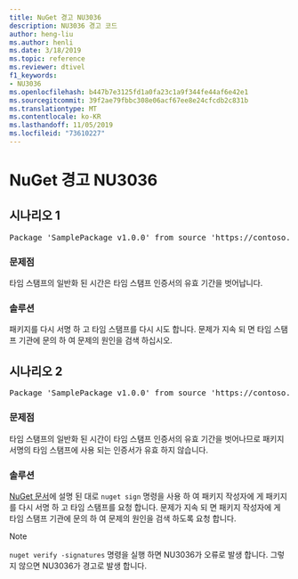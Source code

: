 ```yaml
---
title: NuGet 경고 NU3036
description: NU3036 경고 코드
author: heng-liu
ms.author: henli
ms.date: 3/18/2019
ms.topic: reference
ms.reviewer: dtivel
f1_keywords:
- NU3036
ms.openlocfilehash: b447b7e3125fd1a0fa23c1a9f344fe44af6e42e1
ms.sourcegitcommit: 39f2ae79fbbc308e06acf67ee8e24cfcdb2c831b
ms.translationtype: MT
ms.contentlocale: ko-KR
ms.lasthandoff: 11/05/2019
ms.locfileid: "73610227"
---
```

# <a name="nuget-warning-nu3036"></a>NuGet 경고 NU3036

## <a name="scenario-1"></a>시나리오 1

<pre>Package 'SamplePackage v1.0.0' from source 'https://contoso.com/index.json': The timestamp's generalized time is outside the timestamping certificate's validity period.</pre>

### <a name="issue"></a>문제점

타임 스탬프의 일반화 된 시간은 타임 스탬프 인증서의 유효 기간을 벗어납니다.


### <a name="solution"></a>솔루션

패키지를 다시 서명 하 고 타임 스탬프를 다시 시도 합니다. 문제가 지속 되 면 타임 스탬프 기관에 문의 하 여 문제의 원인을 검색 하십시오.



## <a name="scenario-2"></a>시나리오 2

<pre>Package 'SamplePackage v1.0.0' from source 'https://contoso.com/index.json': The primary signature's timestamp's generalized time is outside the timestamping certificate's validity period.</pre>

### <a name="issue"></a>문제점

타임 스탬프의 일반화 된 시간이 타임 스탬프 인증서의 유효 기간을 벗어나므로 패키지 서명의 타임 스탬프에 사용 되는 인증서가 유효 하지 않습니다.


### <a name="solution"></a>솔루션

[NuGet 문서](https://docs.microsoft.com/nuget/create-packages/sign-a-package)에 설명 된 대로 `nuget sign` 명령을 사용 하 여 패키지 작성자에 게 패키지를 다시 서명 하 고 타임 스탬프를 요청 합니다. 문제가 지속 되 면 패키지 작성자에 게 타임 스탬프 기관에 문의 하 여 문제의 원인을 검색 하도록 요청 합니다.


> [!Note]
> `nuget verify -signatures` 명령을 실행 하면 NU3036가 오류로 발생 합니다. 그렇지 않으면 NU3036가 경고로 발생 합니다.